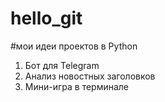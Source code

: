 # hello_git
#мои идеи проектов в Python
1. Бот для Telegram
2. Анализ новостных заголовков
3. Мини-игра в терминале 
